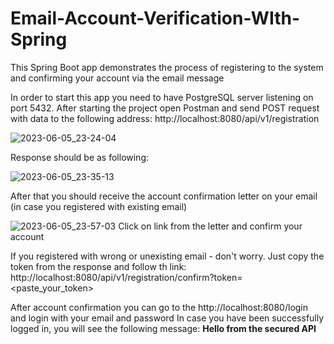 # Email-Account-Verification-WIth-Spring
This Spring Boot app demonstrates the process of registering to the system and confirming your account via the email message

In order to start this app you need to have PostgreSQL server listening on port 5432.
After starting the project open Postman and send POST request with data to the following address: http://localhost:8080/api/v1/registration

![2023-06-05_23-24-04](https://github.com/yeeeip/Email-Account-Verification-WIth-Spring/assets/81825828/78335b2d-e086-441d-9a54-c7452e065341)

Response should be as following:

![2023-06-05_23-35-13](https://github.com/yeeeip/Email-Account-Verification-WIth-Spring/assets/81825828/4c9925c8-fed4-474a-8b2d-44db410cd082)

After that you should receive the account confirmation letter on your email (in case you registered with existing email)

![2023-06-05_23-57-03](https://github.com/yeeeip/Email-Account-Verification-WIth-Spring/assets/81825828/920de8cc-59aa-4f7b-bee3-cb83a8af2dee)
Click on link from the letter and confirm your account

If you registered with wrong or unexisting email - don't worry. Just copy the token from the response and follow th link: http://localhost:8080/api/v1/registration/confirm?token=<paste_your_token>

After account confirmation you can go to the http://localhost:8080/login and login with your email and password
In case you have been successfully logged in, you will see the following message: <b>Hello from the secured API</b>

